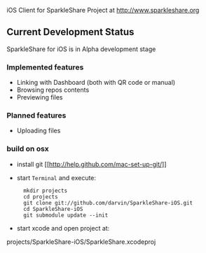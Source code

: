 iOS Client for SparkleShare Project at http://www.sparkleshare.org

## Current Development Status ##

SparkleShare for iOS is in Alpha development stage

### Implemented features ###

 - Linking with Dashboard (both with QR code or manual)
 - Browsing repos contents
 - Previewing files

### Planned features ###

 - Uploading files

### build on osx


* install git [[http://help.github.com/mac-set-up-git/]]

* start `Terminal` and execute:

        mkdir projects
        cd projects
        git clone git://github.com/darvin/SparkleShare-iOS.git
        cd SparkleShare-iOS
        git submodule update --init
        
* start xcode and open project at:

projects/SparkleShare-iOS/SparkleShare.xcodeproj